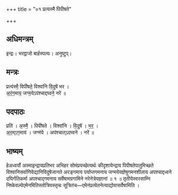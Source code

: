 +++
title = "०१ प्रत्यस्मै पिपीषते"

+++
## अधिमन्त्रम्
इन्द्रः। भरद्वाजो बार्हस्पत्यः। अनुष्टुप्।

## मन्त्रः
प्रत्य॑स्मै॒ पिपी॑षते॒ विश्वा॑नि वि॒दुषे॑ भर ।  
अ॒रं॒ग॒माय॒ जग्म॒येऽप॑श्चाद्दघ्वने॒ नरे॑ ॥

## पदपाठः
प्रति॑ । अ॒स्मै॒ । पिपी॑षते । विश्वा॑नि । वि॒दुषे॑ । भ॒र॒ ।  
अ॒र॒म्ऽग॒माय॑ । जग्म॑ये । अप॑श्चात्ऽदघ्वने । नरे॑ ॥

## भाष्यम्
हेअध्वर्यो अस्माइन्द्रायप्रतिभर अभिहर सोमंप्रयच्छेत्यर्थः कीदृशायेन्द्राय पिपीषतेपातुमिच्छते विश्वानिसर्वाणिवेद्यानिविदुषेजानते अरङ्गमाय पर्याप्तगमनाय जग्मयेयज्ञेषुगमनशीलाय अपश्चाद्दध्वने दघिर्गतिकर्मा अपश्चाद्गमनाय सर्वेषामग्रगामिने नरेनेत्रेयज्ञानां ॥ १ ॥ तृतीयेस्वरसाम्नि निष्केवल्येएमेनमितिस्तोत्रियस्तृचः सूत्रितंच—एमेनंप्रत्येतनेत्याद्योवासर्वेषामिति ।